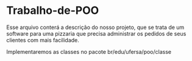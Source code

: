 # Trabalho-de-POO
Esse arquivo conterá a descrição do nosso projeto, que se trata de um software para uma pizzaria que precisa administrar os pedidos de seus clientes com mais facilidade.

Implementaremos as classes no pacote br/edu/ufersa/poo/classe